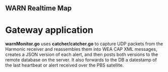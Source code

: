 ## WARN Realtime Map
# Gateway application
**warnMonitor.go** uses **catcher/catcher.go** to capture UDP packets from the Harmonic receiver and reassembles them into WEA CAP XML messages, creates a JSON version of each alert, and then posts both versions to the remote database on the server.  It also forwards to the DB a datestamp of the last heartbeat or alert received over the PBS satellite.

